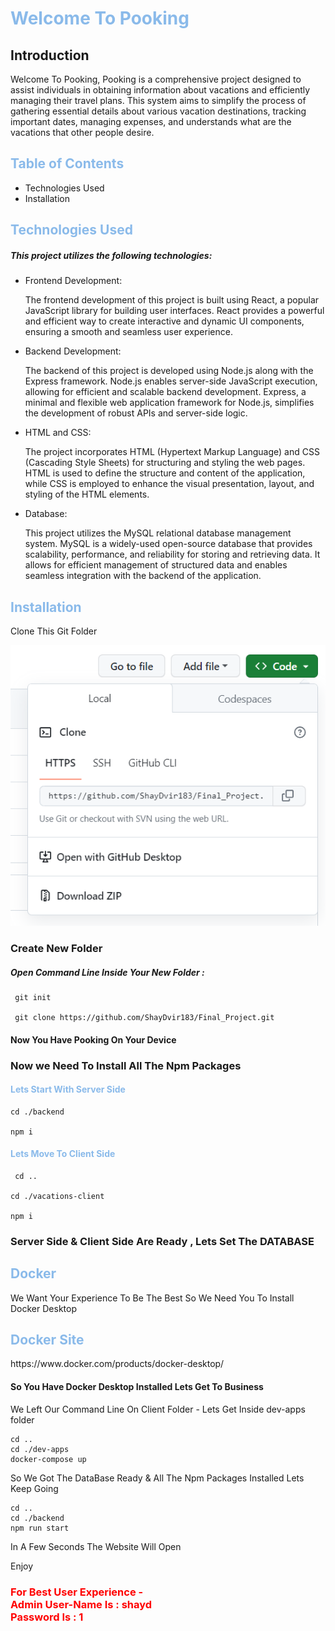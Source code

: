 <h1 style="color: #8abaea;"> Welcome To Pooking</h1>

<h2 > Introduction</h2>
<p>Welcome To Pooking, Pooking is a comprehensive project designed to assist individuals in obtaining information about vacations and efficiently managing their travel plans. This system aims to simplify the process of gathering essential details about various vacation destinations, tracking important dates, managing expenses, and understands what are the vacations that other people desire.</p>
<h2 style="color: #8abaea;">Table of Contents</h2>
<ul>
<li>Technologies Used</li>
<li>Installation</li>
</ul>

<h2 style="color: #8abaea;">Technologies Used</h2>
<h5>This project utilizes the following technologies:</h5>
<ul>
<li>Frontend Development:</li>
<p>The frontend development of this project is built using React, a popular JavaScript library for building user interfaces. React provides a powerful and efficient way to create interactive and dynamic UI components, ensuring a smooth and seamless user experience.</p>
<li>Backend Development:</li>
<p>
The backend of this project is developed using Node.js along with the Express framework. Node.js enables server-side JavaScript execution, allowing for efficient and scalable backend development. Express, a minimal and flexible web application framework for Node.js, simplifies the development of robust APIs and server-side logic.
</p>
<li>HTML and CSS:</li>
<p> The project incorporates HTML (Hypertext Markup Language) and CSS (Cascading Style Sheets) for structuring and styling the web pages. HTML is used to define the structure and content of the application, while CSS is employed to enhance the visual presentation, layout, and styling of the HTML elements.</p>
<li>Database:</li>
<p>This project utilizes the MySQL relational database management system. MySQL is a widely-used open-source database that provides scalability, performance, and reliability for storing and retrieving data. It allows for efficient management of structured data and enables seamless integration with the backend of the application.</p>
</ul>

 <h2 style="color: #8abaea;">Installation</h2>

<span> Clone This Git Folder </span>

<img src="./readmeimages/cloneImage.png"/>

<h3> Create New Folder </h3>

<h5>Open Command Line Inside Your New Folder :</h5>

     git init

     git clone https://github.com/ShayDvir183/Final_Project.git

<h4>Now You Have Pooking On Your Device</h4>

<h3>Now we Need To Install All The Npm Packages</h3>

<h4 style="color:#8abaea"> Lets Start With Server Side</h4>

    cd ./backend

    npm i

<h4 style="color:#8abaea;">Lets Move To Client Side</h4>

     cd ..

    cd ./vacations-client

    npm i

<h3> Server Side & Client Side Are Ready , Lets Set The DATABASE</h3>

<h2 style="color: #8abaea;"> Docker</h2>

<p> We Want Your Experience To Be The Best So We Need You To Install Docker Desktop</p>

<h2 style="color: #8abaea;">Docker Site</h2>  <a>https://www.docker.com/products/docker-desktop/</a>

<h4>So You Have Docker Desktop Installed Lets Get To Business</h4>

 <p>We Left Our Command Line On Client Folder - Lets Get Inside dev-apps folder</p>

    cd ..
    cd ./dev-apps
    docker-compose up

<span> So We Got The DataBase Ready & All The Npm Packages Installed Lets Keep Going</span>

    cd ..
    cd ./backend
    npm run start

<p> In A Few Seconds The Website Will Open

Enjoy</p>

<h3 style="color: red;">For Best User Experience -<br/> Admin User-Name Is : shayd<br/> 
Password Is : 1 </h3>

<!-- ADD INSTRUCTIONS FOR STARTING THE PROJECT GOOD JOB MAN YOUR GOING TO BE A FATHER !!!!!!!!! -->
